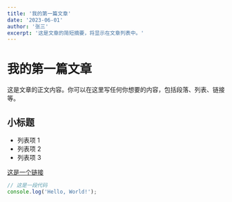 ```yaml
---
title: '我的第一篇文章'
date: '2023-06-01'
author: '张三'
excerpt: '这是文章的简短摘要，将显示在文章列表中。'
---
```


# 我的第一篇文章

这是文章的正文内容。你可以在这里写任何你想要的内容，包括段落、列表、链接等。

## 小标题

- 列表项 1
- 列表项 2
- 列表项 3

[这是一个链接](https://www.example.com)

```javascript
// 这是一段代码
console.log('Hello, World!');
```
